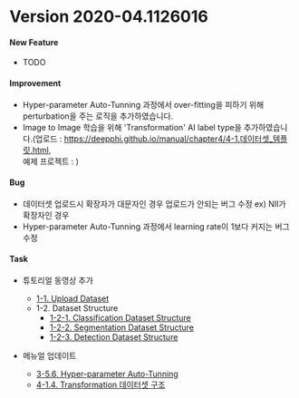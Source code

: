 # Version 2020-04.1126016

#### New Feature

- TODO

#### Improvement

- Hyper-parameter Auto-Tunning 과정에서 over-fitting을 피하기 위해 perturbation을 주는 로직을 추가하였습니다.
- Image to Image 학습을 위해 'Transformation' AI label type을 추가하였습니다.(업로드  : https://deepphi.github.io/manual/chapter4/4-1.데이터셋_템플릿.html,  
예제 프로젝트 : )

#### Bug

- 데이터셋 업로드시 확장자가 대문자인 경우 업로드가 안되는 버그 수정 ex) NII가 확장자인 경우
- Hyper-parameter Auto-Tunning 과정에서 learning rate이 1보다 커지는 버그 수정


#### Task

- 튜토리얼 동영상 추가
  - [1-1. Upload Dataset](https://www.youtube.com/watch?v=Lq3aRIJWJzU)  
  - 1-2. Dataset Structure
    - [1-2-1. Classification Dataset Structure](https://www.youtube.com/watch?v=C_kyji4VdFY)
    - [1-2-2. Segmentation Dataset Structure](https://www.youtube.com/watch?v=1alhmYLbJVM)
    - [1-2-3. Detection Dataset Structure](https://www.youtube.com/watch?v=fnlcc8pNpFY)
    
- 메뉴얼 업데이트
  - [3-5.6. Hyper-parameter Auto-Tunning](https://deepphi.github.io/manual/chapter3/3-5.성능_고도화.html#6-hyper-parameter-auto-tunning)
  - [4-1.4. Transformation 데이터셋 구조](https://deepphi.github.io/manual/chapter4/4-1.데이터셋_템플릿.html)
